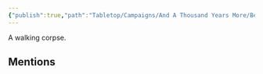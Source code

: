```yaml
---
{"publish":true,"path":"Tabletop/Campaigns/And A Thousand Years More/Bestiary/Undead/Zombie.md","permalink":"/tabletop/campaigns/and-a-thousand-years-more/bestiary/undead/zombie/","title":"Zombie"}
---
```



A walking corpse.

## Mentions


